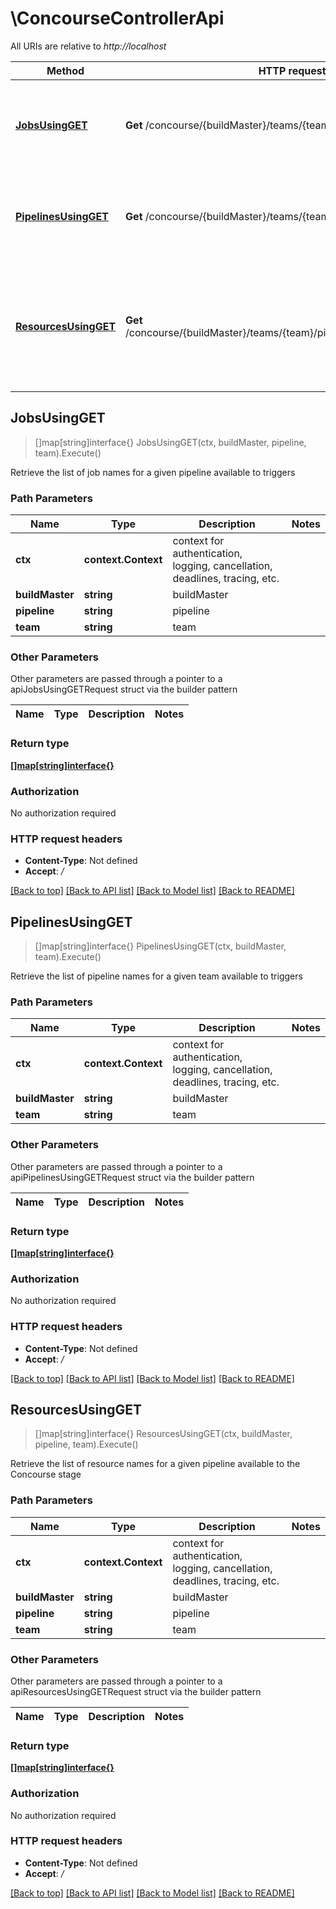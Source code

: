 # \ConcourseControllerApi

All URIs are relative to *http://localhost*

Method | HTTP request | Description
------------- | ------------- | -------------
[**JobsUsingGET**](ConcourseControllerApi.md#JobsUsingGET) | **Get** /concourse/{buildMaster}/teams/{team}/pipelines/{pipeline}/jobs | Retrieve the list of job names for a given pipeline available to triggers
[**PipelinesUsingGET**](ConcourseControllerApi.md#PipelinesUsingGET) | **Get** /concourse/{buildMaster}/teams/{team}/pipelines | Retrieve the list of pipeline names for a given team available to triggers
[**ResourcesUsingGET**](ConcourseControllerApi.md#ResourcesUsingGET) | **Get** /concourse/{buildMaster}/teams/{team}/pipelines/{pipeline}/resources | Retrieve the list of resource names for a given pipeline available to the Concourse stage



## JobsUsingGET

> []map[string]interface{} JobsUsingGET(ctx, buildMaster, pipeline, team).Execute()

Retrieve the list of job names for a given pipeline available to triggers

### Path Parameters


Name | Type | Description  | Notes
------------- | ------------- | ------------- | -------------
**ctx** | **context.Context** | context for authentication, logging, cancellation, deadlines, tracing, etc.
**buildMaster** | **string** | buildMaster | 
**pipeline** | **string** | pipeline | 
**team** | **string** | team | 

### Other Parameters

Other parameters are passed through a pointer to a apiJobsUsingGETRequest struct via the builder pattern


Name | Type | Description  | Notes
------------- | ------------- | ------------- | -------------




### Return type

[**[]map[string]interface{}**](map[string]interface{}.md)

### Authorization

No authorization required

### HTTP request headers

- **Content-Type**: Not defined
- **Accept**: */*

[[Back to top]](#) [[Back to API list]](../README.md#documentation-for-api-endpoints)
[[Back to Model list]](../README.md#documentation-for-models)
[[Back to README]](../README.md)


## PipelinesUsingGET

> []map[string]interface{} PipelinesUsingGET(ctx, buildMaster, team).Execute()

Retrieve the list of pipeline names for a given team available to triggers

### Path Parameters


Name | Type | Description  | Notes
------------- | ------------- | ------------- | -------------
**ctx** | **context.Context** | context for authentication, logging, cancellation, deadlines, tracing, etc.
**buildMaster** | **string** | buildMaster | 
**team** | **string** | team | 

### Other Parameters

Other parameters are passed through a pointer to a apiPipelinesUsingGETRequest struct via the builder pattern


Name | Type | Description  | Notes
------------- | ------------- | ------------- | -------------



### Return type

[**[]map[string]interface{}**](map[string]interface{}.md)

### Authorization

No authorization required

### HTTP request headers

- **Content-Type**: Not defined
- **Accept**: */*

[[Back to top]](#) [[Back to API list]](../README.md#documentation-for-api-endpoints)
[[Back to Model list]](../README.md#documentation-for-models)
[[Back to README]](../README.md)


## ResourcesUsingGET

> []map[string]interface{} ResourcesUsingGET(ctx, buildMaster, pipeline, team).Execute()

Retrieve the list of resource names for a given pipeline available to the Concourse stage

### Path Parameters


Name | Type | Description  | Notes
------------- | ------------- | ------------- | -------------
**ctx** | **context.Context** | context for authentication, logging, cancellation, deadlines, tracing, etc.
**buildMaster** | **string** | buildMaster | 
**pipeline** | **string** | pipeline | 
**team** | **string** | team | 

### Other Parameters

Other parameters are passed through a pointer to a apiResourcesUsingGETRequest struct via the builder pattern


Name | Type | Description  | Notes
------------- | ------------- | ------------- | -------------




### Return type

[**[]map[string]interface{}**](map[string]interface{}.md)

### Authorization

No authorization required

### HTTP request headers

- **Content-Type**: Not defined
- **Accept**: */*

[[Back to top]](#) [[Back to API list]](../README.md#documentation-for-api-endpoints)
[[Back to Model list]](../README.md#documentation-for-models)
[[Back to README]](../README.md)

